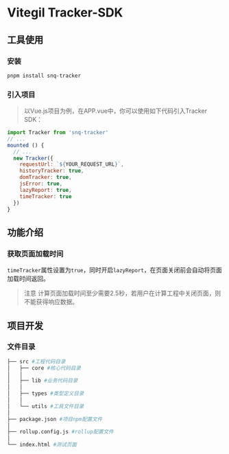 # Vitegil Tracker-SDK

## 工具使用

### 安装

```bash
pnpm install snq-tracker
```

### 引入项目

> 以Vue.js项目为例，在APP.vue中，你可以使用如下代码引入Tracker SDK：

```javascript
import Tracker from 'snq-tracker'
// ...
mounted () {
  // ...
  new Tracker({
    requestUrl: `${YOUR_REQUEST_URL}`,
    historyTracker: true,
    domTracker: true,
    jsError: true,
    lazyReport: true,
    timeTracker: true
  })
}
```

## 功能介绍

### 获取页面加载时间

`timeTracker`属性设置为`true`，同时开启`lazyReport`，在页面关闭前会自动将页面加载时间返回。

> 注意
> 计算页面加载时间至少需要2.5秒，若用户在计算工程中关闭页面，则不能获得响应数据。

## 项目开发

### 文件目录

```bash
├── src #工程代码目录
│   ├── core #核心代码目录
│   │
│   ├── lib #业务代码目录
│   │
│   ├── types #类型定义目录
│   │
│   └── utils #工具文件目录
│
├── package.json #项目npm配置文件
│
├── rollup.config.js #rollup配置文件
│
└── index.html #测试页面
```